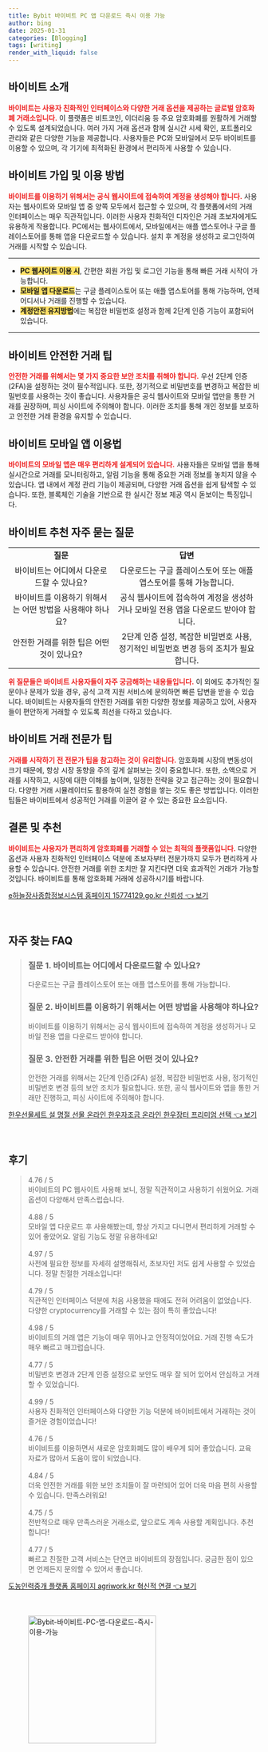 ```yaml
---
title: Bybit 바이비트 PC 앱 다운로드 즉시 이용 가능
author: bing
date: 2025-01-31
categories: [Blogging]
tags: [writing]
render_with_liquid: false
---
```



<h2 id='바이비트_소개'>바이비트 소개</h2>

<p><b><span style="color: #ee2323;">바이비트는 사용자 친화적인 인터페이스와 다양한 거래 옵션을 제공하는 글로벌 암호화폐 거래소입니다.</span></b> 이 플랫폼은 비트코인, 이더리움 등 주요 암호화폐를 원활하게 거래할 수 있도록 설계되었습니다. 여러 가지 거래 옵션과 함께 실시간 시세 확인, 포트폴리오 관리와 같은 다양한 기능을 제공합니다. 사용자들은 PC와 모바일에서 모두 바이비트를 이용할 수 있으며, 각 기기에 최적화된 환경에서 편리하게 사용할 수 있습니다.</p>

<h2 id='바이비트_가입_및_이용방법'>바이비트 가입 및 이용 방법</h2>

<p><b><span style="color: #ee2323;">바이비트를 이용하기 위해서는 공식 웹사이트에 접속하여 계정을 생성해야 합니다.</span></b> 사용자는 웹사이트와 모바일 앱 중 양쪽 모두에서 접근할 수 있으며, 각 플랫폼에서의 거래 인터페이스는 매우 직관적입니다. 이러한 사용자 친화적인 디자인은 거래 초보자에게도 유용하게 작용합니다. PC에서는 웹사이트에서, 모바일에서는 애플 앱스토어나 구글 플레이스토어를 통해 앱을 다운로드할 수 있습니다. 설치 후 계정을 생성하고 로그인하여 거래를 시작할 수 있습니다.</p>

<hr />

<ul>
    <li><b><span style="background-color: #ffe066;">PC 웹사이트 이용 시</span></b>, 간편한 회원 가입 및 로그인 기능을 통해 빠른 거래 시작이 가능합니다.</li>
    <li><b><span style="background-color: #ffe066;">모바일 앱 다운로드</span></b>는 구글 플레이스토어 또는 애플 앱스토어를 통해 가능하며, 언제 어디서나 거래를 진행할 수 있습니다.</li>
    <li><b><span style="background-color: #ffe066;">계정안전 유지방법</span></b>에는 복잡한 비밀번호 설정과 함께 2단계 인증 기능이 포함되어 있습니다.</li>
</ul>

<hr />

<h2 id='바이비트_안전한_거래_팁'>바이비트 안전한 거래 팁</h2>

<p><b><span style="color: #ee2323;">안전한 거래를 위해서는 몇 가지 중요한 보안 조치를 취해야 합니다.</span></b> 우선 2단계 인증(2FA)을 설정하는 것이 필수적입니다. 또한, 정기적으로 비밀번호를 변경하고 복잡한 비밀번호를 사용하는 것이 좋습니다. 사용자들은 공식 웹사이트와 모바일 앱만을 통한 거래를 권장하며, 피싱 사이트에 주의해야 합니다. 이러한 조치를 통해 개인 정보를 보호하고 안전한 거래 환경을 유지할 수 있습니다.</p>

<h2 id='바이비트_모바일_앱_이용법'>바이비트 모바일 앱 이용법</h2>

<p><b><span style="color: #ee2323;">바이비트의 모바일 앱은 매우 편리하게 설계되어 있습니다.</span></b> 사용자들은 모바일 앱을 통해 실시간으로 거래를 모니터링하고, 알림 기능을 통해 중요한 거래 정보를 놓치지 않을 수 있습니다. 앱 내에서 계정 관리 기능이 제공되며, 다양한 거래 옵션을 쉽게 탐색할 수 있습니다. 또한, 블록체인 기술을 기반으로 한 실시간 정보 제공 역시 돋보이는 특징입니다.</p>

<h2 id='바이비트_추천_자주_묻는_질문'>바이비트 추천 자주 묻는 질문</h2>

<table>
    <tr>
        <td style="text-align: center; height: 17px;"><b>질문</b></td>
        <td style="text-align: center; height: 17px;"><b>답변</b></td>
    </tr>
    <tr>
        <td style="text-align: center; height: 17px;">바이비트는 어디에서 다운로드할 수 있나요?</td>
        <td style="text-align: center; height: 17px;">다운로드는 구글 플레이스토어 또는 애플 앱스토어를 통해 가능합니다.</td>
    </tr>
    <tr>
        <td style="text-align: center; height: 17px;">바이비트를 이용하기 위해서는 어떤 방법을 사용해야 하나요?</td>
        <td style="text-align: center; height: 17px;">공식 웹사이트에 접속하여 계정을 생성하거나 모바일 전용 앱을 다운로드 받아야 합니다.</td>
    </tr>
    <tr>
        <td style="text-align: center; height: 17px;">안전한 거래를 위한 팁은 어떤 것이 있나요?</td>
        <td style="text-align: center; height: 17px;">2단계 인증 설정, 복잡한 비밀번호 사용, 정기적인 비밀번호 변경 등의 조치가 필요합니다.</td>
    </tr>
</table>

<p><b><span style="color: #ee2323;">위 질문들은 바이비트 사용자들이 자주 궁금해하는 내용들입니다.</span></b> 이 외에도 추가적인 질문이나 문제가 있을 경우, 공식 고객 지원 서비스에 문의하면 빠른 답변을 받을 수 있습니다. 바이비트는 사용자들의 안전한 거래를 위한 다양한 정보를 제공하고 있어, 사용자들이 편안하게 거래할 수 있도록 최선을 다하고 있습니다.</p>

<h2 id='바이비트_거래_전문가_팁'>바이비트 거래 전문가 팁</h2>

<p><b><span style="color: #ee2323;">거래를 시작하기 전 전문가 팁을 참고하는 것이 유리합니다.</span></b> 암호화폐 시장의 변동성이 크기 때문에, 항상 시장 동향을 주의 깊게 살펴보는 것이 중요합니다. 또한, 소액으로 거래를 시작하고, 시장에 대한 이해를 높이며, 일정한 전략을 갖고 접근하는 것이 필요합니다. 다양한 거래 시뮬레이터도 활용하여 실전 경험을 쌓는 것도 좋은 방법입니다. 이러한 팁들은 바이비트에서 성공적인 거래를 이끌어 갈 수 있는 중요한 요소입니다.</p>

<h2 id='결론_및_추천'>결론 및 추천</h2>

<p><b><span style="color: #ee2323;">바이비트는 사용자가 편리하게 암호화폐를 거래할 수 있는 최적의 플랫폼입니다.</span></b> 다양한 옵션과 사용자 친화적인 인터페이스 덕분에 초보자부터 전문가까지 모두가 편리하게 사용할 수 있습니다. 안전한 거래를 위한 조치만 잘 지킨다면 더욱 효과적인 거래가 가능할 것입니다. 바이비트를 통해 암호화폐 거래에 성공하시기를 바랍니다.</p>


<p><a class="click-button" title="e하늘장사종합정보시스템 홈페이지 15774129.go.kr 신뢰성" href="https://somered.github.io/posts/e%ED%95%98%EB%8A%98%EC%9E%A5%EC%82%AC%EC%A2%85%ED%95%A9%EC%A0%95%EB%B3%B4%EC%8B%9C%EC%8A%A4%ED%85%9C-%ED%99%88%ED%8E%98%EC%9D%B4%EC%A7%80-15774129.go.kr-%EC%8B%A0%EB%A2%B0%EC%84%B1/" rel="dofollow">e하늘장사종합정보시스템 홈페이지 15774129.go.kr 신뢰성 👈 보기</a></p><br>
<h2 id='자주_찾는_FAQ'>자주 찾는 FAQ</h2>
<div itemscope="" itemtype="https://schema.org/FAQPage"> 
<blockquote> 
<div itemscope="" itemprop="mainEntity" itemtype="https://schema.org/Question"> 
<h3 itemprop="name">질문 1. 바이비트는 어디에서 다운로드할 수 있나요?</h3> 
<div itemscope="" itemprop="acceptedAnswer" itemtype="https://schema.org/Answer"> 
<span itemprop="text"> 
<p>다운로드는 구글 플레이스토어 또는 애플 앱스토어를 통해 가능합니다.</p> 
</span> 
</div> 
</div> 

<div itemscope="" itemprop="mainEntity" itemtype="https://schema.org/Question"> 
<h3 itemprop="name">질문 2. 바이비트를 이용하기 위해서는 어떤 방법을 사용해야 하나요?</h3> 
<div itemscope="" itemprop="acceptedAnswer" itemtype="https://schema.org/Answer"> 
<span itemprop="text"> 
<p>바이비트를 이용하기 위해서는 공식 웹사이트에 접속하여 계정을 생성하거나 모바일 전용 앱을 다운로드 받아야 합니다.</p> 
</span> 
</div> 
</div> 

<div itemscope="" itemprop="mainEntity" itemtype="https://schema.org/Question"> 
<h3 itemprop="name">질문 3. 안전한 거래를 위한 팁은 어떤 것이 있나요?</h3> 
<div itemscope="" itemprop="acceptedAnswer" itemtype="https://schema.org/Answer"> 
<span itemprop="text"> 
<p>안전한 거래를 위해서는 2단계 인증(2FA) 설정, 복잡한 비밀번호 사용, 정기적인 비밀번호 변경 등의 보안 조치가 필요합니다. 또한, 공식 웹사이트와 앱을 통한 거래만 진행하고, 피싱 사이트에 주의해야 합니다.</p> 
</span> 
</div> 
</div> 
</blockquote> 
</div>
<p><a class="click-button" title="한우선물세트 설 명절 선물 온라인 한우자조금 온라인 한우장터 프리미엄 선택" href="https://somered.github.io/posts/%ED%95%9C%EC%9A%B0%EC%84%A0%EB%AC%BC%EC%84%B8%ED%8A%B8-%EC%84%A4-%EB%AA%85%EC%A0%88-%EC%84%A0%EB%AC%BC-%EC%98%A8%EB%9D%BC%EC%9D%B8-%ED%95%9C%EC%9A%B0%EC%9E%90%EC%A1%B0%EA%B8%88-%EC%98%A8%EB%9D%BC%EC%9D%B8-%ED%95%9C%EC%9A%B0%EC%9E%A5%ED%84%B0-%ED%94%84%EB%A6%AC%EB%AF%B8%EC%97%84-%EC%84%A0%ED%83%9D/" rel="dofollow">한우선물세트 설 명절 선물 온라인 한우자조금 온라인 한우장터 프리미엄 선택 👈 보기</a></p><br>
<h2 id='후기'>후기</h2>
<div itemscope itemtype="https://schema.org/Product">
  <blockquote>
  <div itemprop="review" itemscope itemtype="https://schema.org/Review">
      <div itemprop="reviewRating" itemscope itemtype="https://schema.org/Rating"> <span itemprop="ratingValue">4.76</span> / <span itemprop="bestRating">5</span> </div>
      <span itemprop="reviewBody">바이비트의 PC 웹사이트 사용해 보니, 정말 직관적이고 사용하기 쉬웠어요. 거래 옵션이 다양해서 만족스럽습니다.</span>
  </div>
  <br>
  <div itemprop="review" itemscope itemtype="https://schema.org/Review">
      <div itemprop="reviewRating" itemscope itemtype="https://schema.org/Rating"> <span itemprop="ratingValue">4.88</span> / <span itemprop="bestRating">5</span> </div>
      <span itemprop="reviewBody">모바일 앱 다운로드 후 사용해봤는데, 항상 가지고 다니면서 편리하게 거래할 수 있어 좋았어요. 알림 기능도 정말 유용하네요!</span>
  </div>
  <br>
  <div itemprop="review" itemscope itemtype="https://schema.org/Review">
      <div itemprop="reviewRating" itemscope itemtype="https://schema.org/Rating"> <span itemprop="ratingValue">4.97</span> / <span itemprop="bestRating">5</span> </div>
      <span itemprop="reviewBody">사전에 필요한 정보를 자세히 설명해줘서, 초보자인 저도 쉽게 사용할 수 있었습니다. 정말 친절한 거래소입니다!</span>
  </div>
  <br>
  <div itemprop="review" itemscope itemtype="https://schema.org/Review">
      <div itemprop="reviewRating" itemscope itemtype="https://schema.org/Rating"> <span itemprop="ratingValue">4.79</span> / <span itemprop="bestRating">5</span> </div>
      <span itemprop="reviewBody">직관적인 인터페이스 덕분에 처음 사용했을 때에도 전혀 어려움이 없었습니다. 다양한 cryptocurrency를 거래할 수 있는 점이 특히 좋았습니다!</span>
  </div>
  <br>
  <div itemprop="review" itemscope itemtype="https://schema.org/Review">
      <div itemprop="reviewRating" itemscope itemtype="https://schema.org/Rating"> <span itemprop="ratingValue">4.98</span> / <span itemprop="bestRating">5</span> </div>
      <span itemprop="reviewBody">바이비트의 거래 앱은 기능이 매우 뛰어나고 안정적이었어요. 거래 진행 속도가 매우 빠르고 매끄럽습니다.</span>
  </div>
  <br>
  <div itemprop="review" itemscope itemtype="https://schema.org/Review">
      <div itemprop="reviewRating" itemscope itemtype="https://schema.org/Rating"> <span itemprop="ratingValue">4.77</span> / <span itemprop="bestRating">5</span> </div>
      <span itemprop="reviewBody">비밀번호 변경과 2단계 인증 설정으로 보안도 매우 잘 되어 있어서 안심하고 거래할 수 있었습니다.</span>
  </div>
  <br>
  <div itemprop="review" itemscope itemtype="https://schema.org/Review">
      <div itemprop="reviewRating" itemscope itemtype="https://schema.org/Rating"> <span itemprop="ratingValue">4.99</span> / <span itemprop="bestRating">5</span> </div>
      <span itemprop="reviewBody">사용자 친화적인 인터페이스와 다양한 기능 덕분에 바이비트에서 거래하는 것이 즐거운 경험이었습니다!</span>
  </div>
  <br>
  <div itemprop="review" itemscope itemtype="https://schema.org/Review">
      <div itemprop="reviewRating" itemscope itemtype="https://schema.org/Rating"> <span itemprop="ratingValue">4.76</span> / <span itemprop="bestRating">5</span> </div>
      <span itemprop="reviewBody">바이비트를 이용하면서 새로운 암호화폐도 많이 배우게 되어 좋았습니다. 교육 자료가 많아서 도움이 많이 되었습니다.</span>
  </div>
  <br>
  <div itemprop="review" itemscope itemtype="https://schema.org/Review">
      <div itemprop="reviewRating" itemscope itemtype="https://schema.org/Rating"> <span itemprop="ratingValue">4.84</span> / <span itemprop="bestRating">5</span> </div>
      <span itemprop="reviewBody">더욱 안전한 거래를 위한 보안 조치들이 잘 마련되어 있어 더욱 마음 편히 사용할 수 있습니다. 만족스러워요!</span>
  </div>
  <br>
  <div itemprop="review" itemscope itemtype="https://schema.org/Review">
      <div itemprop="reviewRating" itemscope itemtype="https://schema.org/Rating"> <span itemprop="ratingValue">4.75</span> / <span itemprop="bestRating">5</span> </div>
      <span itemprop="reviewBody">전반적으로 매우 만족스러운 거래소로, 앞으로도 계속 사용할 계획입니다. 추천합니다!</span>
  </div>
  <br>
  <div itemprop="review" itemscope itemtype="https://schema.org/Review">
      <div itemprop="reviewRating" itemscope itemtype="https://schema.org/Rating"> <span itemprop="ratingValue">4.77</span> / <span itemprop="bestRating">5</span> </div>
      <span itemprop="reviewBody">빠르고 친절한 고객 서비스는 단연코 바이비트의 장점입니다. 궁금한 점이 있으면 언제든지 문의할 수 있어서 좋습니다.</span>
  </div>
  </blockquote>
</div>
<p><a class="click-button" title="도농인력중개 플랫폼 홈페이지 agriwork.kr 혁신적 연결" href="https://somered.github.io/posts/%EB%8F%84%EB%86%8D%EC%9D%B8%EB%A0%A5%EC%A4%91%EA%B0%9C-%ED%94%8C%EB%9E%AB%ED%8F%BC-%ED%99%88%ED%8E%98%EC%9D%B4%EC%A7%80-agriwork.kr-%ED%98%81%EC%8B%A0%EC%A0%81-%EC%97%B0%EA%B2%B0/" rel="dofollow">도농인력중개 플랫폼 홈페이지 agriwork.kr 혁신적 연결 👈 보기</a></p><br>
<figure class="image"><img src="https://somered.github.io/assets/img/thumbnail/Bybit-바이비트-PC-앱-다운로드-즉시-이용-가능.webp" alt="Bybit-바이비트-PC-앱-다운로드-즉시-이용-가능" width="256" height="256"></figure>